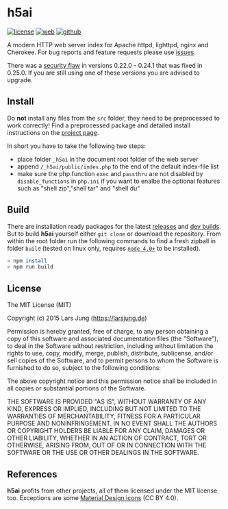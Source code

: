 # h5ai

[![license][license-img]][github] [![web][web-img]][web] [![github][github-img]][github]

A modern HTTP web server index for Apache httpd, lighttpd, nginx and Cherokee.
For bug reports and feature requests please use [issues][github-issues].

There was a [security flaw][cve] in versions 0.22.0 - 0.24.1 that was fixed in
0.25.0. If you are still using one of these versions you are advised to
upgrade.

## Install

Do **not** install any files from the `src` folder, they need to be
preprocessed to work correctly! Find a preprocessed package and detailed
install instructions on the [project page][web].

In short you have to take the following two steps:

* place folder `_h5ai` in the document root folder of the web server
* append `/_h5ai/public/index.php` to the end of the default index-file list
* make sure the php function `exec` and `passthru` are not disabled by `disable_functions` in `php.ini` if you want to enalbe the optional features such as "shell zip","shell tar" and "shell du"

## Build

There are installation ready packages for the latest [releases][release] and
[dev builds][develop]. But to build **h5ai** yourself either `git clone` or
download the repository. From within the root folder run the following
commands to find a fresh zipball in folder `build` (tested on linux only,
requires [`node 4.0+`][node] to be installed).

~~~sh
> npm install
> npm run build
~~~


## License

The MIT License (MIT)

Copyright (c) 2015 Lars Jung (https://larsjung.de)

Permission is hereby granted, free of charge, to any person obtaining a copy
of this software and associated documentation files (the "Software"), to deal
in the Software without restriction, including without limitation the rights
to use, copy, modify, merge, publish, distribute, sublicense, and/or sell
copies of the Software, and to permit persons to whom the Software is
furnished to do so, subject to the following conditions:

The above copyright notice and this permission notice shall be included in
all copies or substantial portions of the Software.

THE SOFTWARE IS PROVIDED "AS IS", WITHOUT WARRANTY OF ANY KIND, EXPRESS OR
IMPLIED, INCLUDING BUT NOT LIMITED TO THE WARRANTIES OF MERCHANTABILITY,
FITNESS FOR A PARTICULAR PURPOSE AND NONINFRINGEMENT. IN NO EVENT SHALL THE
AUTHORS OR COPYRIGHT HOLDERS BE LIABLE FOR ANY CLAIM, DAMAGES OR OTHER
LIABILITY, WHETHER IN AN ACTION OF CONTRACT, TORT OR OTHERWISE, ARISING FROM,
OUT OF OR IN CONNECTION WITH THE SOFTWARE OR THE USE OR OTHER DEALINGS IN
THE SOFTWARE.


## References

**h5ai** profits from other projects, all of them licensed under the MIT license
too. Exceptions are some [Material Design icons][material-design-icons] (CC BY 4.0).


[web]: https://larsjung.de/h5ai/
[github]: https://github.com/lrsjng/h5ai
[github-issues]: https://github.com/lrsjng/h5ai/issues
[release]: https://release.larsjung.de/h5ai/
[develop]: https://release.larsjung.de/h5ai/develop/
[node]: https://nodejs.org
[material-design-icons]: https://github.com/google/material-design-icons

[license-img]: https://img.shields.io/badge/license-MIT-a0a060.svg?style=flat-square
[web-img]: https://img.shields.io/badge/web-larsjung.de/h5ai-a0a060.svg?style=flat-square
[github-img]: https://img.shields.io/badge/github-lrsjng/h5ai-a0a060.svg?style=flat-square

[cve]: https://larsjung.de/h5ai/cve-2015-3203.txt
